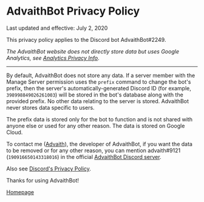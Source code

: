 # AdvaithBot Privacy Policy

Last updated and effective: July 2, 2020

This privacy policy applies to the Discord bot AdvaithBot#2249.

*The AdvaithBot website does not directly store data but uses Google Analytics, see [Analytics Privacy Info](https://policies.google.com/technologies/partner-sites)*.

---

By default, AdvaithBot does not store any data. If a server member with the Manage Server permission uses the `prefix` command to change the bot's prefix, then the server's automatically-generated Discord ID (for example, `398998849026261003`) will be stored in the bot's database along with the provided prefix. No other data relating to the server is stored. AdvaithBot never stores data specific to users.

The prefix data is stored only for the bot to function and is not shared with anyone else or used for any other reason. The data is stored on Google Cloud.

To contact me ([Advaith](https://advaith.io)), the developer of AdvaithBot, if you want the data to be removed or for any other reason, you can mention advaith#9121 (`190916650143318016`) in the official [AdvaithBot Discord server](https://discord.gg/SztAXAh).

Also see [Discord's Privacy Policy](https://discord.com/privacy).

Thanks for using AdvaithBot!

[Homepage](/)

